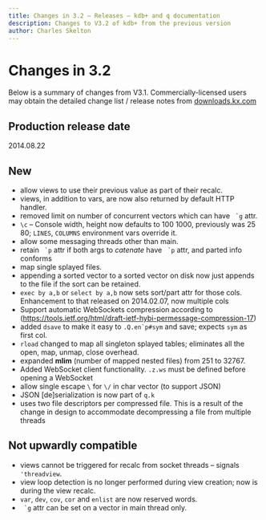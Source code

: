 ```yaml
---
title: Changes in 3.2 – Releases – kdb+ and q documentation
description: Changes to V3.2 of kdb+ from the previous version
author: Charles Skelton
---
```

# Changes in 3.2



Below is a summary of changes from V3.1. Commercially-licensed users may obtain the detailed change list / release notes from [downloads.kx.com](http://downloads.kx.com)


## Production release date

2014.08.22


## New

-   allow views to use their previous value as part of their recalc.
-   views, in addition to vars, are now also returned by default HTTP handler.
-   removed limit on number of concurrent vectors which can have `` `g`` attr.
-   `\c` – Console width, height now defaults to 100 1000, previously was 25 80; `LINES`, `COLUMNS` environment vars override it.
-   allow some messaging threads other than main.
-   retain `` `p`` attr if both args to _catenate_ have `` `p`` attr, and parted info conforms
-   map single splayed files.
-   appending a sorted vector to a sorted vector on disk now just appends to the file if the sort can be retained.
-   `exec by a,b`  or `select by a,b` now sets sort/part attr for those cols. Enhancement to that released on 2014.02.07, now multiple cols
-   Support automatic WebSockets compression according to (https://tools.ietf.org/html/draft-ietf-hybi-permessage-compression-17)
-   added `dsave` to make it easy to ``.Q.en`p#sym`` and save; expects `sym` as first col.
-   `rload` changed to map all singleton splayed tables; eliminates all the open, map, unmap, close overhead.
-   expanded **mlim** (number of mapped nested files) from 251 to 32767.
-   Added WebSocket client functionality. `.z.ws` must be defined before opening a WebSocket
-   allow single escape `\` for `\/` in char vector (to support JSON)
-   JSON \[de\]serialization is now part of `q.k`
-   uses two file descriptors per compressed file. This is a result of the change in design to accommodate decompressing a file from multiple threads

## Not upwardly compatible

-   views cannot be triggered for recalc from socket threads – signals `'threadview`.
-   view loop detection is no longer performed during view creation; now is during the view recalc.
-   `var`, `dev`, `cov`, `cor` and `enlist` are now reserved words.
-   `` `g`` attr can be set on a vector in main thread only.

